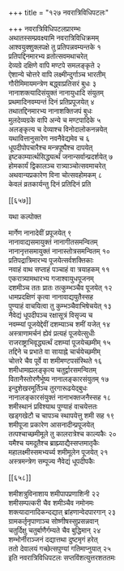 +++
title = "१२७ नवरात्रिविधिपटलः"

+++
नवरात्रिविधिपटलप्रारम्भः  
अथातस्सम्प्रवक्ष्यामि नवरात्रिविधिक्रमम्  
आश्वयुक्शुक्लपक्षे तु प्रतिपन्नवम्यन्तके १  
प्रतिपद्दिनमारभ्य व्रतोत्सवमथाचरेत्  
देव्यग्रे दक्षिणे वापि मण्टपे समलङ्कृते २  
ऐशान्ये चोत्तरे वापि लक्ष्मीन्दुर्गाञ्च भारतीम्  
गौरीमिमायमन्त्रेण बद्ध्वाप्रतिसरं बुधः ३  
नानाशक्त्यादिसंयुक्तं नानायुधादि संयुतम्  
प्रथमादिनवम्यन्तं दिनं प्रतिप्रपूजयेत् ४  
तथातद्दिनमारभ्य नानाशक्तिजपं बुधः  
मुलदेव्यग्रके वापि अन्ये च मण्टपादिके ५  
अलङ्कृत्य च देव्याश्च विनोदालोकनन्नयेत्  
यथावित्तानुसारेण नवनैवेद्यमेव च ६  
धूपदीपोपचारैश्च मन्त्रपूष्पैश्च दापयेत्  
इष्टकाम्यार्त्थसिद्ध्यर्त्थं जनान्सर्वान्प्रदर्शयेत् ७  
होमकार्यं द्विकालञ्च रात्र्याञ्चोत्सवमाचरेत्  
अथवान्यप्रकारेण विना चोत्सवहोमकम् ८  
केवलं व्रतकार्यन्तु दिनं प्रतिदिनं प्रति  

[[६५७]]  

यथा कल्पोक्त  

मार्गेण नानादेवीं प्रपूजयेत् ९  
नानावाद्यसमायुक्तं नानागीतसमन्वितम्  
नानानृत्तसमायुक्तं नानास्तोत्रसमन्वितम् १०  
प्रतिपद्रात्रिमारभ्य पूजयेत्सर्वशक्तिकाः  
नवाहं वाथ सप्ताहं पञ्चाहं वा त्रयाहकम् ११  
एकरात्र्यामथारभ्य गजाश्वायुधपूजनम्  
दशमीञ्च ततः प्रातः तत्कुम्भञ्चैव पूजयेत् १२  
धामप्रदक्षिणं कृत्वा नानावाद्ययुतैस्सह  
पुण्याहं वाचयित्वा तु कुम्भञ्चैवाभिषेचयेत् १३  
नैवेद्यं धूपदीपञ्च रक्षासूत्रं विसृज्य च  
नवम्म्यां पूजयेद्देवीं दशम्याञ्च शमीं यजेत् १४  
अस्त्राणामर्चनं ह्येवं प्रत्यहं पूजयेत्सुधीः  
राजराष्ट्राभिवृद्ध्यर्त्थं दशम्यां पूजयेच्छमीम् १५  
तद्दिने च प्रभाते वा सायाह्ने चार्चयेच्छमीम्  
चोत्तरे चैव पूर्वे वा शमीमण्टपसंस्थिते १६  
शमीधामह्यलङ्कृत्य चतुर्द्वारसमन्वितम्  
वितानैस्तोरणैर्भूष्य नानालङ्कारसंयुतम् १७  
इन्दुशेखरमूर्तिञ्च तुरगारूढयेद्बुधः  
नानालङ्कारसंयुक्तं नानाभक्तजनैस्सह १८  
शमीस्थानं प्रविश्याथ पुण्याहं वाचयेत्ततः  
खड्गखेटौ च चापञ्च स्थापयेत्तु शमी सह १९  
शमीपूजा प्रकारेण आसनादीन्प्रपूजयेत्  
तत्पश्चाच्छमीमूले तु कालरात्रेश्च काल्यकैः २०  
यमैश्च यमदूतैश्च ब्राह्म्याद्यैस्सप्तमातृकैः  
महालक्ष्मीस्समभ्यर्च्य शमीमूलेन पूजयेत् २१  
अस्त्रमन्त्रेण सम्पूज्य नैवेद्यं धूपदीपकैः  

[[६५८]]  

शमीशत्रुविनाशाय शमीपापप्रणाशिनी २२  
शमीसम्पत्करी चैव शमीञ्चैव नमोनमः  
शक्त्यादानादिकन्दद्यात् ब्रांहणान्वेदपारगान् २३  
ग्रामकर्तृनृपाणाञ्च सोष्णीषस्सुप्रसन्नवान्  
चतुर्दिक्षु चतुर्बाणैर्गम्यते चैव बुद्धिमान् २४  
शम्भोर्नीराञ्जनं दद्यात्तथा दुष्टमृगं हरेत्  
ततो देवालयं गच्छेत्सपुण्यां गतिमाप्नुयात् २५  
इति नवरात्रिविधिपटलः सप्तविंशत्युत्तरशततमः  
